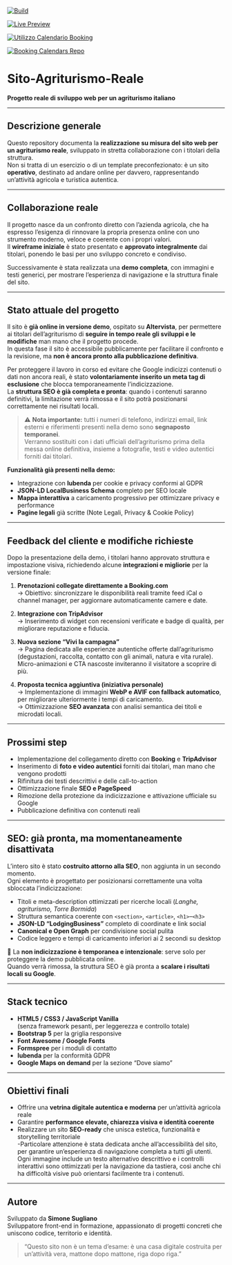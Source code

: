 [![Build](https://img.shields.io/badge/Versione-Dev%20Preview-blue)](#Stato-attuale-del-progetto)

[![Live Preview](https://img.shields.io/badge/Live%20Preview-Demo%20Online-yellow)](http://agriturismolabertorella.altervista.org)

[![Utilizzo Calendario Booking](https://img.shields.io/badge/Utilizzo%20Calendario-Booking-green?style=for-the-badge)](INFObooking.md)

[![Booking Calendars Repo](https://img.shields.io/badge/GitHub%20Repo-booking--calendar-red?logo=github&logoColor=white&style=for-the-badge)](https://github.com/simonesugliano/booking-calendar)




# Sito-Agriturismo-Reale  
**Progetto reale di sviluppo web per un agriturismo italiano**

---

## Descrizione generale

Questo repository documenta la **realizzazione su misura del sito web per un agriturismo reale**, sviluppato in stretta collaborazione con i titolari della struttura.  
Non si tratta di un esercizio o di un template preconfezionato: è un sito **operativo**, destinato ad andare online per davvero, rappresentando un’attività agricola e turistica autentica.

---

## Collaborazione reale

Il progetto nasce da un confronto diretto con l’azienda agricola, che ha espresso l’esigenza di rinnovare la propria presenza online con uno strumento moderno, veloce e coerente con i propri valori.  
Il **wireframe iniziale** è stato presentato e **approvato integralmente** dai titolari, ponendo le basi per uno sviluppo concreto e condiviso.

Successivamente è stata realizzata una **demo completa**, con immagini e testi generici, per mostrare l’esperienza di navigazione e la struttura finale del sito.

---

## Stato attuale del progetto

Il sito è **già online in versione demo**, ospitato su **Altervista**, per permettere ai titolari dell’agriturismo di **seguire in tempo reale gli sviluppi e le modifiche** man mano che il progetto procede.  
In questa fase il sito è accessibile pubblicamente per facilitare il confronto e la revisione, ma **non è ancora pronto alla pubblicazione definitiva**.

Per proteggere il lavoro in corso ed evitare che Google indicizzi contenuti o dati non ancora reali, è stato **volontariamente inserito un meta tag di esclusione** che blocca temporaneamente l’indicizzazione.  
La **struttura SEO è già completa e pronta**: quando i contenuti saranno definitivi, la limitazione verrà rimossa e il sito potrà posizionarsi correttamente nei risultati locali.

> ⚠️ **Nota importante:** tutti i numeri di telefono, indirizzi email, link esterni e riferimenti presenti nella demo sono **segnaposto temporanei**.  
> Verranno sostituiti con i dati ufficiali dell’agriturismo prima della messa online definitiva, insieme a fotografie, testi e video autentici forniti dai titolari.

**Funzionalità già presenti nella demo:**
- Integrazione con **Iubenda** per cookie e privacy conformi al GDPR  
- **JSON-LD LocalBusiness Schema** completo per SEO locale  
- **Mappa interattiva** a caricamento progressivo per ottimizzare privacy e performance  
- **Pagine legali** già scritte (Note Legali, Privacy & Cookie Policy)

---

## Feedback del cliente e modifiche richieste

Dopo la presentazione della demo, i titolari hanno approvato struttura e impostazione visiva, richiedendo alcune **integrazioni e migliorie** per la versione finale:

1. **Prenotazioni collegate direttamente a Booking.com**  
   → Obiettivo: sincronizzare le disponibilità reali tramite feed iCal o channel manager, per aggiornare automaticamente camere e date.

2. **Integrazione con TripAdvisor**  
   → Inserimento di widget con recensioni verificate e badge di qualità, per migliorare reputazione e fiducia.

3. **Nuova sezione “Vivi la campagna”**  
   → Pagina dedicata alle esperienze autentiche offerte dall’agriturismo (degustazioni, raccolta, contatto con gli animali, natura e vita rurale).  
   Micro-animazioni e CTA nascoste inviteranno il visitatore a scoprire di più.

4. **Proposta tecnica aggiuntiva (iniziativa personale)**  
   → Implementazione di immagini **WebP e AVIF con fallback automatico**, per migliorare ulteriormente i tempi di caricamento.  
   → Ottimizzazione **SEO avanzata** con analisi semantica dei titoli e microdati locali.

---

## Prossimi step

- Implementazione del collegamento diretto con **Booking** e **TripAdvisor**  
- Inserimento di **foto e video autentici** forniti dai titolari, man mano che vengono prodotti  
- Rifinitura dei testi descrittivi e delle call-to-action  
- Ottimizzazione finale **SEO e PageSpeed**  
- Rimozione della protezione da indicizzazione e attivazione ufficiale su Google  
- Pubblicazione definitiva con contenuti reali  

---

## SEO: già pronta, ma momentaneamente disattivata

L’intero sito è stato **costruito attorno alla SEO**, non aggiunta in un secondo momento.  
Ogni elemento è progettato per posizionarsi correttamente una volta sbloccata l’indicizzazione:

- Titoli e meta-description ottimizzati per ricerche locali (*Langhe, agriturismo, Torre Bormida*)  
- Struttura semantica coerente con `<section>`, `<article>`, `<h1>`–`<h3>`  
- **JSON-LD “LodgingBusiness”** completo di coordinate e link social  
- **Canonical e Open Graph** per condivisione social pulita  
- Codice leggero e tempi di caricamento inferiori ai 2 secondi su desktop  

📍 La **non indicizzazione è temporanea e intenzionale**: serve solo per proteggere la demo pubblicata online.  
Quando verrà rimossa, la struttura SEO è già pronta a **scalare i risultati locali su Google**.

---

## Stack tecnico

- **HTML5 / CSS3 / JavaScript Vanilla**  
  (senza framework pesanti, per leggerezza e controllo totale)
- **Bootstrap 5** per la griglia responsive  
- **Font Awesome / Google Fonts**  
- **Formspree** per i moduli di contatto  
- **Iubenda** per la conformità GDPR  
- **Google Maps on demand** per la sezione “Dove siamo”

---

## Obiettivi finali

- Offrire una **vetrina digitale autentica e moderna** per un’attività agricola reale  
- Garantire **performance elevate, chiarezza visiva e identità coerente**  
- Realizzare un sito **SEO-ready** che unisca estetica, funzionalità e storytelling territoriale  
-Particolare attenzione è stata dedicata anche all’accessibilità del sito, per garantire un’esperienza di navigazione completa a tutti gli utenti.
Ogni immagine include un testo alternativo descrittivo e i controlli interattivi sono ottimizzati per la navigazione da tastiera, così anche chi ha difficoltà visive può orientarsi facilmente tra i contenuti.

---

## Autore

Sviluppato da **Simone Sugliano**  
Sviluppatore front-end in formazione, appassionato di progetti concreti che uniscono codice, territorio e identità.

> “Questo sito non è un tema d’esame: è una casa digitale costruita per un’attività vera, mattone dopo mattone, riga dopo riga.”


